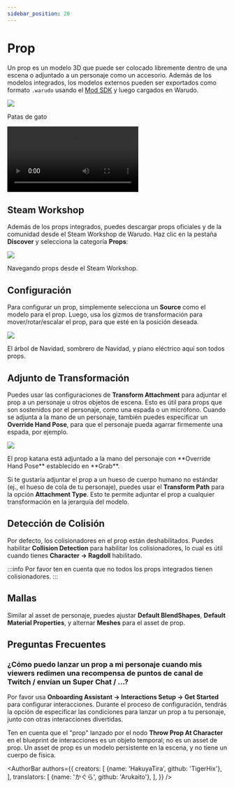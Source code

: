 ```yaml
---
sidebar_position: 20
---
```

# Prop

Un prop es un modelo 3D que puede ser colocado libremente dentro de una escena o adjuntado a un personaje como un accesorio. Además de los modelos integrados, los modelos externos pueden ser exportados como formato `.warudo` usando el [Mod SDK](../modding/mod-sdk.md) y luego cargados en Warudo.

<div style={{display: 'flex', justifyContent: 'space-between', gap: '1rem'}}>
<div style={{width: '48%'}}>
<img src="/doc-img/zh-prop-1.webp"  />
<p class="img-desc">Patas de gato</p>
</div>

<div style={{width: '52%'}} className="video-box"><video controls src="/doc-img/zh-prop-1.mp4" />
<p>La rosa y el efecto de partículas en las puntas de los dedos se logran usando assets de prop y configuraciones de adjunto de personaje.</p>
</div>
</div>

## Steam Workshop

Además de los props integrados, puedes descargar props oficiales y de la comunidad desde el Steam Workshop de Warudo. Haz clic en la pestaña **Discover** y selecciona la categoría **Props**:

![](/doc-img/en-prop-3.png)
<p class="img-desc">Navegando props desde el Steam Workshop.</p>

## Configuración

Para configurar un prop, simplemente selecciona un **Source** como el modelo para el prop. Luego, usa los gizmos de transformación para mover/rotar/escalar el prop, para que esté en la posición deseada.

![](/doc-img/en-prop-1.png)
<p class="img-desc">El árbol de Navidad, sombrero de Navidad, y piano eléctrico aquí son todos props.</p>

## Adjunto de Transformación

Puedes usar las configuraciones de **Transform Attachment** para adjuntar el prop a un personaje u otros objetos de escena. Esto es útil para props que son sostenidos por el personaje, como una espada o un micrófono. Cuando se adjunta a la mano de un personaje, también puedes especificar un **Override Hand Pose**, para que el personaje pueda agarrar firmemente una espada, por ejemplo.

![](/doc-img/en-prop-2.png)
<p class="img-desc">El prop katana está adjuntado a la mano del personaje con **Override Hand Pose** establecido en **Grab**.</p>

Si te gustaría adjuntar el prop a un hueso de cuerpo humano no estándar (ej., el hueso de cola de tu personaje), puedes usar el **Transform Path** para la opción **Attachment Type**. Esto te permite adjuntar el prop a cualquier transformación en la jerarquía del modelo.

## Detección de Colisión

Por defecto, los colisionadores en el prop están deshabilitados. Puedes habilitar **Collision Detection** para habilitar los colisionadores, lo cual es útil cuando tienes **Character → Ragdoll** habilitado.

:::info
Por favor ten en cuenta que no todos los props integrados tienen colisionadores.
:::

## Mallas

Similar al asset de personaje, puedes ajustar **Default BlendShapes**, **Default Material Properties**, y alternar **Meshes** para el asset de prop.

## Preguntas Frecuentes

### ¿Cómo puedo lanzar un prop a mi personaje cuando mis viewers redimen una recompensa de puntos de canal de Twitch / envían un Super Chat / ...?

Por favor usa **Onboarding Assistant → Interactions Setup → Get Started** para configurar interacciones. Durante el proceso de configuración, tendrás la opción de especificar las condiciones para lanzar un prop a tu personaje, junto con otras interacciones divertidas.

Ten en cuenta que el "prop" lanzado por el nodo **Throw Prop At Character** en el blueprint de interacciones es un objeto temporal; no es un asset de prop. Un asset de prop es un modelo persistente en la escena, y no tiene un cuerpo de física.

<AuthorBar authors={{
  creators: [
    {name: 'HakuyaTira', github: 'TigerHix'},
  ],  translators: [
    {name: 'かぐら', github: 'Arukaito'},
  ],
}} />

